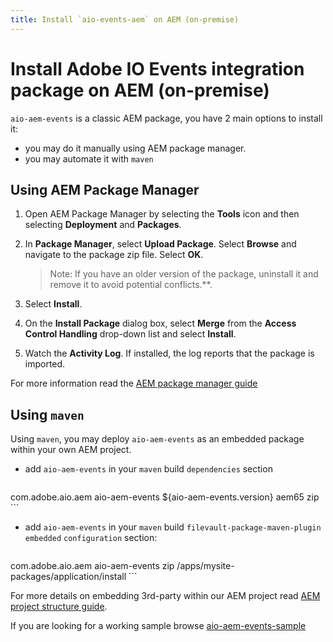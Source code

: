 ```yaml
---
title: Install `aio-events-aem` on AEM (on-premise)
---
```


# Install Adobe IO Events integration package on AEM (on-premise)

`aio-aem-events` is a classic AEM package, you have 2 main options to install it:

* you may do it manually using AEM package manager.
* you may automate it with `maven`

## Using AEM Package Manager

1. Open AEM Package Manager by selecting the **Tools** icon and then selecting **Deployment** and **Packages**.
2. In **Package Manager**, select **Upload Package**. Select **Browse** and navigate to the package zip file. Select **OK**.

   >Note: If you have an older version of the package, uninstall it and remove it to avoid potential conflicts.**.

3. Select **Install**.
4. On the **Install Package** dialog box, select **Merge** from the **Access Control Handling** drop-down list and select **Install**.
5. Watch the **Activity Log**. If installed, the log reports that the package is imported.

For more information read the [AEM package manager guide](https://experienceleague.adobe.com/docs/experience-manager-65/administering/contentmanagement/package-manager.html?lang=en)

## Using `maven`

Using `maven`, you may deploy `aio-aem-events` as an embedded package within your own AEM project.

* add `aio-aem-events` in your `maven` build `dependencies` section
  ```xml
<dependency>
      <groupId>com.adobe.aio.aem</groupId>
      <artifactId>aio-aem-events</artifactId>
      <version>${aio-aem-events.version}</version>
      <classifier>aem65</classifier>
      <type>zip</type>
</dependency>
  ```


* add `aio-aem-events` in your `maven` build `filevault-package-maven-plugin` `embedded` `configuration` section:

  ```xml
<embedded>
      <groupId>com.adobe.aio.aem</groupId>
      <artifactId>aio-aem-events</artifactId>
      <type>zip</type>
      <target>/apps/mysite-packages/application/install</target>
</embedded>
  ```

For more details on embedding 3rd-party within our AEM project read [AEM project structure guide](https://experienceleague.adobe.com/docs/experience-manager-cloud-service/content/implementing/developing/aem-project-content-package-structure.html%3Flang%3Den#embedding-3rd-party-packages).

If you are looking for a working sample browse [aio-aem-events-sample](https://github.com/francoisledroff/aio-aem-events-sample/tree/aem65)

